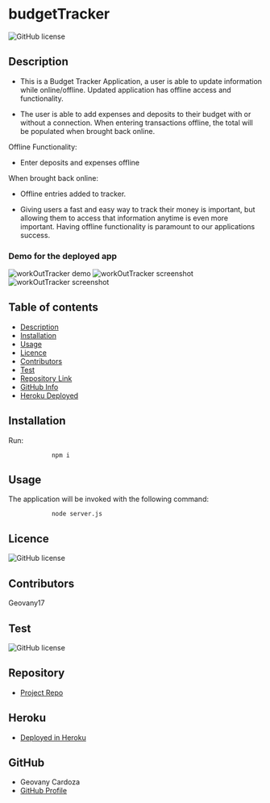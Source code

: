 # budgetTracker

![GitHub license](https://img.shields.io/badge/license-MIT-blue.svg)

## Description

- This is a Budget Tracker Application, a user is able to update information while online/offline. Updated application has offline access and functionality.

- The user is able to add expenses and deposits to their budget with or without a connection. When entering transactions offline, the total will be populated when brought back online.

Offline Functionality:

- Enter deposits and expenses offline

When brought back online:

- Offline entries added to tracker.

- Giving users a fast and easy way to track their money is important, but allowing them to access that information anytime is even more important. Having offline functionality is paramount to our applications success.

### Demo for the deployed app
![workOutTracker demo]()
![workOutTracker screenshot]()
![workOutTracker screenshot]()



## Table of contents

- [Description](#Description)
- [Installation](#Installation)
- [Usage](#Usage)
- [Licence](#Licence)
- [Contributors](#Contributors)
- [Test](#Test)
- [Repository Link](#Repository)
- [GitHub Info](#GitHub) 
- [Heroku Deployed](#Heroku) 


## Installation
Run:

                npm i

## Usage

 The application will be invoked with the following command:

                node server.js


## Licence

![GitHub license](https://img.shields.io/badge/license-MIT-blue.svg)

## Contributors
   Geovany17
   
   ## Test

![GitHub license](https://img.shields.io/badge/test-100%25-success)

## Repository

- [Project Repo](https://github.com/Geovany17/budgetTracker)

## Heroku
- [Deployed in Heroku](https://polar-cove-07255.herokuapp.com/)

## GitHub

- Geovany Cardoza
- [GitHub Profile](https://github.com/Geovany17)
